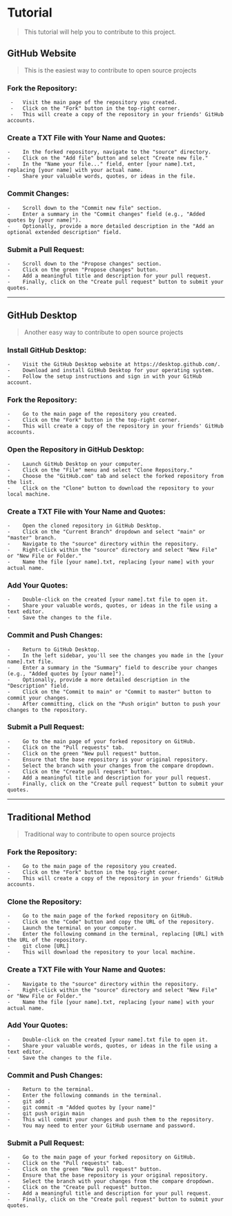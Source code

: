 # Tutorial
> This tutorial will help you to contribute to this project.

## GitHub Website
> This is the easiest way to contribute to open source projects

###    Fork the Repository:
     
     -   Visit the main page of the repository you created.
     -   Click on the "Fork" button in the top-right corner.
     -   This will create a copy of the repository in your friends' GitHub accounts.

###    Create a TXT File with Your Name and Quotes:
    
    -    In the forked repository, navigate to the "source" directory.
    -    Click on the "Add file" button and select "Create new file."
    -    In the "Name your file..." field, enter [your name].txt, replacing [your name] with your actual name.
    -    Share your valuable words, quotes, or ideas in the file.

###    Commit Changes:
    
    -    Scroll down to the "Commit new file" section.
    -    Enter a summary in the "Commit changes" field (e.g., "Added quotes by [your name]").
    -    Optionally, provide a more detailed description in the "Add an optional extended description" field.

###    Submit a Pull Request:
    
    -    Scroll down to the "Propose changes" section.
    -    Click on the green "Propose changes" button.
    -    Add a meaningful title and description for your pull request.
    -    Finally, click on the "Create pull request" button to submit your quotes.

---

## GitHub Desktop
> Another easy way to contribute to open source projects

###   Install GitHub Desktop:
    
    -    Visit the GitHub Desktop website at https://desktop.github.com/.
    -    Download and install GitHub Desktop for your operating system.
    -    Follow the setup instructions and sign in with your GitHub account.

###    Fork the Repository:
    
    -    Go to the main page of the repository you created.
    -    Click on the "Fork" button in the top-right corner.
    -    This will create a copy of the repository in your friends' GitHub accounts.

###    Open the Repository in GitHub Desktop:
    
    -    Launch GitHub Desktop on your computer.
    -    Click on the "File" menu and select "Clone Repository."
    -    Choose the "GitHub.com" tab and select the forked repository from the list.
    -    Click on the "Clone" button to download the repository to your local machine.

###    Create a TXT File with Your Name and Quotes:
    
    -    Open the cloned repository in GitHub Desktop.
    -    Click on the "Current Branch" dropdown and select "main" or "master" branch.
    -    Navigate to the "source" directory within the repository.
    -    Right-click within the "source" directory and select "New File" or "New File or Folder."
    -    Name the file [your name].txt, replacing [your name] with your actual name.

###    Add Your Quotes:
    
    -    Double-click on the created [your name].txt file to open it.
    -    Share your valuable words, quotes, or ideas in the file using a text editor.
    -    Save the changes to the file.

###    Commit and Push Changes:
    
    -    Return to GitHub Desktop.
    -    In the left sidebar, you'll see the changes you made in the [your name].txt file.
    -    Enter a summary in the "Summary" field to describe your changes (e.g., "Added quotes by [your name]").
    -    Optionally, provide a more detailed description in the "Description" field.
    -    Click on the "Commit to main" or "Commit to master" button to commit your changes.
    -    After committing, click on the "Push origin" button to push your changes to the repository.

###    Submit a Pull Request:
    
    -    Go to the main page of your forked repository on GitHub.
    -    Click on the "Pull requests" tab.
    -    Click on the green "New pull request" button.
    -    Ensure that the base repository is your original repository.
    -    Select the branch with your changes from the compare dropdown.
    -    Click on the "Create pull request" button.
    -    Add a meaningful title and description for your pull request.
    -    Finally, click on the "Create pull request" button to submit your quotes.

---

## Traditional Method
> Traditional way to contribute to open source projects

###    Fork the Repository:
    
    -    Go to the main page of the repository you created.
    -    Click on the "Fork" button in the top-right corner.
    -    This will create a copy of the repository in your friends' GitHub accounts.

###    Clone the Repository:
        
    -    Go to the main page of the forked repository on GitHub.
    -    Click on the "Code" button and copy the URL of the repository.
    -    Launch the terminal on your computer.
    -    Enter the following command in the terminal, replacing [URL] with the URL of the repository.
    -    git clone [URL]
    -    This will download the repository to your local machine.

###    Create a TXT File with Your Name and Quotes:
        
    -    Navigate to the "source" directory within the repository.
    -    Right-click within the "source" directory and select "New File" or "New File or Folder."
    -    Name the file [your name].txt, replacing [your name] with your actual name.

###    Add Your Quotes:
            
    -    Double-click on the created [your name].txt file to open it.
    -    Share your valuable words, quotes, or ideas in the file using a text editor.
    -    Save the changes to the file.

###    Commit and Push Changes:
                
    -    Return to the terminal.
    -    Enter the following commands in the terminal.
    -    git add .
    -    git commit -m "Added quotes by [your name]"
    -    git push origin main
    -    This will commit your changes and push them to the repository. 
    -    You may need to enter your GitHub username and password.

###    Submit a Pull Request:

    -    Go to the main page of your forked repository on GitHub.
    -    Click on the "Pull requests" tab.
    -    Click on the green "New pull request" button.
    -    Ensure that the base repository is your original repository.
    -    Select the branch with your changes from the compare dropdown.
    -    Click on the "Create pull request" button.
    -    Add a meaningful title and description for your pull request.
    -    Finally, click on the "Create pull request" button to submit your quotes.
